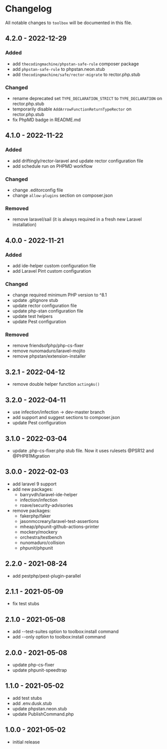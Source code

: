 # Changelog

All notable changes to `toolbox` will be documented in this file.

## 4.2.0 - 2022-12-29

### Added
- add `thecodingmachine/phpstan-safe-rule` composer package
- add `phpstan-safe-rule` to phpstan.neon.stub
- add `thecodingmachine/safe/rector-migrate` to rector.php.stub

### Changed
- rename deprecated set `TYPE_DECLARATION_STRICT` to `TYPE_DECLARATION` on rector.php.stub
- temporarily disable `AddArrowFunctionReturnTypeRector` on rector.php.stub
- fix PhpMD badge in README.md


## 4.1.0 - 2022-11-22

### Added
- add driftingly/rector-laravel and update rector configuration file
- add schedule run on PHPMD workflow

### Changed
- change .editorconfig file
- change `allow-plugins` section on composer.json

### Removed
- remove laravel/sail (it is always required in a fresh new Laravel installation)


## 4.0.0 - 2022-11-21

### Added
- add ide-helper custom configuration file
- add Laravel Pint custom configuration

### Changed
- change required minimum PHP version to ^8.1
- update .gitignore stub
- update rector configuration file
- update php-stan configuration file
- update test helpers
- update Pest configuration

### Removed
- remove friendsofphp/php-cs-fixer
- remove nunomaduro/laravel-mojito
- remove phpstan/extension-installer


## 3.2.1 - 2022-04-12

- remove double helper function `actingAs()`


## 3.2.0 - 2022-04-11

- use infection/infection -> dev-master branch
- add support and suggest sections to composer.json
- update Pest configuration


## 3.1.0 - 2022-03-04

- update .php-cs-fixer.php stub file. Now it uses rulesets @PSR12 and @PHP81Migration

## 3.0.0 - 2022-02-03

- add laravel 9 support
- add new packages: 
    - barryvdh/laravel-ide-helper
    - infection/infection
    - roave/security-advisories
- remove packages:
    - fakerphp/faker
    - jasonmccreary/laravel-test-assertions
    - mheap/phpunit-github-actions-printer
    - mockery/mockery
    - orchestra/testbench
    - nunomaduro/collision
    - phpunit/phpunit

## 2.2.0 - 2021-08-24

- add pestphp/pest-plugin-parallel

## 2.1.1 - 2021-05-09

- fix test stubs

## 2.1.0 - 2021-05-08

- add --test-suites option to toolbox:install command
- add --only option to toolbox:install command

## 2.0.0 - 2021-05-08

- update php-cs-fixer
- update phpunit-speedtrap

## 1.1.0 - 2021-05-02

- add test stubs
- add .env.dusk.stub
- update phpstan.neon.stub
- update PublishCommand.php

## 1.0.0 - 2021-05-02

- initial release

